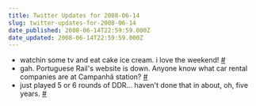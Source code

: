 ```yaml
---
title: Twitter Updates for 2008-06-14
slug: twitter-updates-for-2008-06-14
date_published: 2008-06-14T22:59:59.000Z
date_updated: 2008-06-14T22:59:59.000Z
---
```


- watchin some tv and eat cake ice cream. i love the weekend! [#](http://twitter.com/joelgoodman/statuses/834331222)
- gah. Portuguese Rail's website is down. Anyone know what car rental companies are at Campanhã station? [#](http://twitter.com/joelgoodman/statuses/834864816)
- just played 5 or 6 rounds of DDR... haven't done that in about, oh, five years. [#](http://twitter.com/joelgoodman/statuses/834941176)
